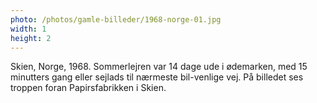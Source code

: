 ```yaml
---
photo: /photos/gamle-billeder/1968-norge-01.jpg
width: 1
height: 2
---
```

Skien, Norge, 1968.
Sommerlejren var 14 dage ude i ødemarken, med 15 minutters gang eller sejlads til nærmeste bil-venlige vej.
På billedet ses troppen foran Papirsfabrikken i Skien.
